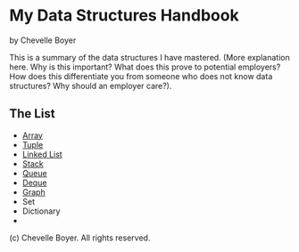 # My Data Structures Handbook

by Chevelle Boyer

This is a summary of the data structures I have mastered. (More explanation here.
Why is this important? What does this prove to potential employers? How does this
differentiate you from someone who does not know data structures? Why should an
employer care?).

## The List

* [Array](array.md)
* [Tuple](tuple.md)
* [Linked List](linkedlist.md)
* [Stack](stack.md)
* [Queue](queue.md)
* [Deque](deque.md)
* [Graph](graph.md)
* Set
* Dictionary
* 

(c) Chevelle Boyer. All rights reserved.
